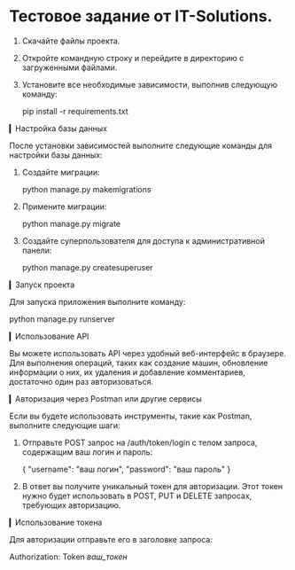# Тестовое задание от IT-Solutions.

1. Скачайте файлы проекта.
2. Откройте командную строку и перейдите в директорию с загруженными файлами.
3. Установите все необходимые зависимости, выполнив следующую команду:

   pip install -r requirements.txt
   
▎Настройка базы данных

После установки зависимостей выполните следующие команды для настройки базы данных:

1. Создайте миграции:

   python manage.py makemigrations
   
2. Примените миграции:

   python manage.py migrate
   
3. Создайте суперпользователя для доступа к административной панели:
   
   python manage.py createsuperuser
   
▎Запуск проекта

Для запуска приложения выполните команду:

  python manage.py runserver

▎Использование API

Вы можете использовать API через удобный веб-интерфейс в браузере. Для выполнения операций, таких как создание машин, обновление информации о них, их удаления и добавление комментариев, достаточно один раз авторизоваться.

▎Авторизация через Postman или другие сервисы

Если вы будете использовать инструменты, такие как Postman, выполните следующие шаги:

1. Отправьте POST запрос на /auth/token/login с телом запроса, содержащим ваш логин и пароль:

   {
       "username": "ваш логин",
       "password": "ваш пароль"
   }
   
2. В ответ вы получите уникальный токен для авторизации. Этот токен нужно будет использовать в POST, PUT и DELETE запросах, требующих авторизацию.

▎Использование токена

Для авторизации отправьте его в заголовке запроса:

  Authorization: Token *ваш_токен*


